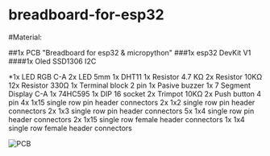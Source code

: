 # breadboard-for-esp32


#Material:

##1x PCB "Breadboard for esp32 & micropython"
###1x esp32 DevKit V1
####1x Oled SSD1306 I2C

*1x LED RGB C-A
2x LED 5mm
1x DHT11 
1x Resistor 4.7 KΩ
2x Resistor 10KΩ
12x Resistor 330Ω
1x Terminal block 2 pin
1x Pasive buzzer
1x 7 Segment Display C-A
1x 74HC595
1x DIP 16 socket
2x Trimpot 10KΩ
2x Push button 4 pin
4x 1x15 single row pin header connectors
2x 1x2 single row pin header connectors
2x 1x3 single row pin header connectors
5x 1x4 single row pin header connectors
2x 1x15 single row female header connectors
1x 1x4 single row female header connectors



![PCB](https://github.com/lal0cervantes/breadboard-for-esp32/assets/7573502/e364b6d2-77f2-4ca1-8b23-4b53fc626e79)

